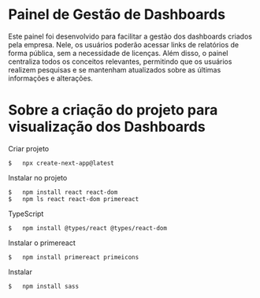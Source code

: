 # Painel de Gestão de Dashboards

Este painel foi desenvolvido para facilitar a gestão dos dashboards criados pela empresa. Nele, os usuários poderão acessar links de relatórios de forma pública, sem a necessidade de licenças. Além disso, o painel centraliza todos os conceitos relevantes, permitindo que os usuários realizem pesquisas e se mantenham atualizados sobre as últimas informações e alterações.

# Sobre a criação do projeto para visualização dos Dashboards

Criar projeto

    $   npx create-next-app@latest

Instalar no projeto

    $   npm install react react-dom  
    $   npm ls react react-dom primereact

TypeScript

    $   npm install @types/react @types/react-dom

Instalar o primereact

    $   npm install primereact primeicons

Instalar

    $   npm install sass
